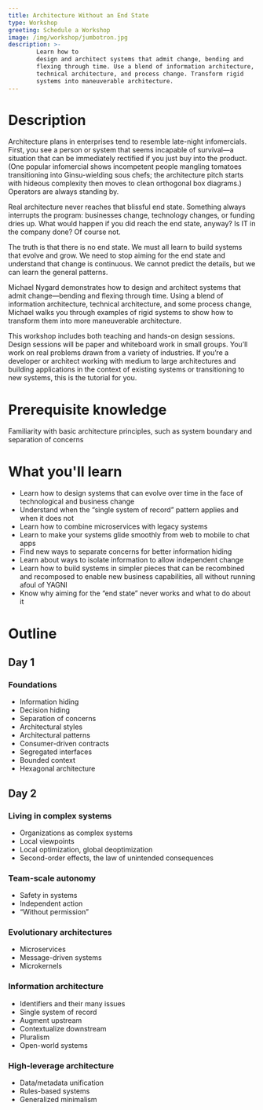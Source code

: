 ```yaml
---
title: Architecture Without an End State
type: Workshop
greeting: Schedule a Workshop
image: /img/workshop/jumbotron.jpg
description: >-
        Learn how to
        design and architect systems that admit change, bending and
        flexing through time. Use a blend of information architecture,
        technical architecture, and process change. Transform rigid
        systems into maneuverable architecture.
---
```

# Description

Architecture plans in enterprises tend to resemble late-night infomercials. First, you see a person or system that seems incapable of survival—a situation that can be immediately rectified if you just buy into the product. (One popular infomercial shows incompetent people mangling tomatoes transitioning into Ginsu-wielding sous chefs; the architecture pitch starts with hideous complexity then moves to clean orthogonal box diagrams.) Operators are always standing by.

Real architecture never reaches that blissful end state. Something always interrupts the program: businesses change, technology changes, or funding dries up. What would happen if you did reach the end state, anyway? Is IT in the company done? Of course not.

The truth is that there is no end state. We must all learn to build systems that evolve and grow. We need to stop aiming for the end state and understand that change is continuous. We cannot predict the details, but we can learn the general patterns.

Michael Nygard demonstrates how to design and architect systems that admit change—bending and flexing through time. Using a blend of information architecture, technical architecture, and some process change, Michael walks you through examples of rigid systems to show how to transform them into more maneuverable architecture.

This workshop includes both teaching and hands-on design sessions. Design sessions will be paper and whiteboard work in small groups. You’ll work on real problems drawn from a variety of industries. If you’re a developer or architect working with medium to large architectures and building applications in the context of existing systems or transitioning to new systems, this is the tutorial for you.


# Prerequisite knowledge

Familiarity with basic architecture principles, such as system boundary and separation of concerns

# What you'll learn

* Learn how to design systems that can evolve over time in the face of technological and business change
* Understand when the “single system of record” pattern applies and when it does not
* Learn how to combine microservices with legacy systems
* Learn to make your systems glide smoothly from web to mobile to chat apps
* Find new ways to separate concerns for better information hiding
* Learn about ways to isolate information to allow independent change
* Learn how to build systems in simpler pieces that can be recombined and recomposed to enable new business capabilities, all without running afoul of YAGNI
* Know why aiming for the “end state” never works and what to do about it

# Outline

## Day 1

### Foundations

* Information hiding
* Decision hiding
* Separation of concerns
* Architectural styles
* Architectural patterns
* Consumer-driven contracts
* Segregated interfaces
* Bounded context
* Hexagonal architecture

## Day 2

### Living in complex systems

* Organizations as complex systems
* Local viewpoints
* Local optimization, global deoptimization
* Second-order effects, the law of unintended consequences

### Team-scale autonomy
* Safety in systems
* Independent action
* “Without permission”

### Evolutionary architectures
* Microservices
* Message-driven systems
* Microkernels

### Information architecture
* Identifiers and their many issues
* Single system of record
* Augment upstream
* Contextualize downstream
* Pluralism
* Open-world systems

### High-leverage architecture
* Data/metadata unification
* Rules-based systems
* Generalized minimalism
